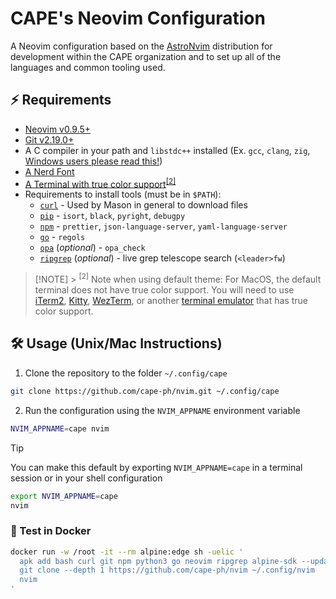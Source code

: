 # CAPE's Neovim Configuration

A Neovim configuration based on the [AstroNvim](https://astronvim.com/) distribution for development within the CAPE organization and to set up all of the languages and common tooling used.

## ⚡ Requirements

- [Neovim v0.9.5+](https://neovim.io/)
- [Git v2.19.0+](https://git-scm.com/)
- A C compiler in your path and `libstdc++` installed (Ex. `gcc`, `clang`, `zig`, [Windows users please read this!](https://github.com/nvim-treesitter/nvim-treesitter/wiki/Windows-support))
- [A Nerd Font](https://www.nerdfonts.com/)
- [A Terminal with true color support](https://github.com/termstandard/colors?tab=readme-ov-file#truecolor-support-in-output-devices)<sup>[[2]](#2)</sup>
- Requirements to install tools (must be in `$PATH`):
  - [`curl`](https://curl.se/) - Used by Mason in general to download files
  - [`pip`](https://pip.pypa.io/en/stable/) - `isort`, `black`, `pyright`, `debugpy`
  - [`npm`](https://www.npmjs.com/) - `prettier`, `json-language-server`, `yaml-language-server`
  - [`go`](https://go.dev/) - `regols`
  - [`opa`](https://www.openpolicyagent.org/) (_optional_) - `opa_check`
  - [`ripgrep`](https://github.com/BurntSushi/ripgrep) (_optional_) - live grep telescope search (`<leader>fw`)

> [!NOTE] > <sup id="2">[2]</sup> Note when using default theme: For MacOS, the default terminal does not have true color support. You will need to use [iTerm2](https://iterm2.com/), [Kitty](https://sw.kovidgoyal.net/kitty/), [WezTerm](https://wezfurlong.org/wezterm/), or another [terminal emulator](https://gist.github.com/XVilka/8346728#terminal-emulators) that has true color support.

## 🛠️ Usage (Unix/Mac Instructions)

1. Clone the repository to the folder `~/.config/cape`

```sh
git clone https://github.com/cape-ph/nvim.git ~/.config/cape
```

2. Run the configuration using the `NVIM_APPNAME` environment variable

```sh
NVIM_APPNAME=cape nvim
```

> [!TIP]
> You can make this default by exporting `NVIM_APPNAME=cape` in a terminal session or in your shell configuration
>
> ```sh
> export NVIM_APPNAME=cape
> nvim
> ```

### 🐳 Test in Docker

```sh
docker run -w /root -it --rm alpine:edge sh -uelic '
  apk add bash curl git npm python3 go neovim ripgrep alpine-sdk --update
  git clone --depth 1 https://github.com/cape-ph/nvim ~/.config/nvim
  nvim
'
```
